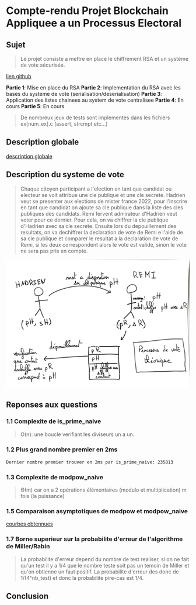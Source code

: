 # Compte-rendu Projet Blockchain Appliquee a un Processus Electoral

## Sujet

>Le projet consiste a mettre en place le chiffrement RSA et un système de vote sécurisée.

[lien github](https://github.com/agapestack/DS-03)

**Partie 1**: Mise en place du RSA
**Partie 2**: Implementation du RSA avec les bases du systeme de vote (serialisation/deserialisation)
**Partie 3**: Application des listes chainees au system de vote centralisee
**Partie 4**: En cours
**Partie 5**: En cours

>De nombreux jeux de tests sont implementes dans les fichiers ex[num_ex].c (assert, strcmpt etc...)

## Description globale

[description globale](./assets/Diagramme_Projet.pdf)

## Description du systeme de vote

>Chaque citoyen participant a l'election en tant que candidat ou electeur se voit attribue une cle publique et une cle secrete.
Hadrien veut se presenter aux elections de mister france 2022, pour l'inscrire en tant que candidat on ajoute sa cle publique dans la liste des cles publiques des candidats.
Remi fervent admirateur d'Hadrien veut voter pour ce dernier. Pour cela, on va chiffrer la cle publique d'Hadrien avec sa cle secrete.
Ensuite lors du depouillement des resultats, on va dechiffrer la declaration de vote de Remi e l'aide de sa cle publique et comparer le resultat a la declaration de vote de Remi, si les deux correspondent alors le vote est valide, sinon le vote ne sera pas pris en compte.

<center><img src="./assets/RSA_schema.jpeg"/></center>

## Reponses aux questions

### 1.1 Complexite de is_prime_naive

>O(n): une boucle verifiant les diviseurs un a un.

### 1.2 Plus grand nombre premier en 2ms

```bash
Dernier nombre premier trouver en 2ms par is_prime_naive: 235813        temps=0.002212s
```

### 1.3 Complexite de modpow_naive

>Θ(m) car on a 2 opérations élémentaires (modulo et multiplication) m fois (la puissance)

### 1.5 Comparaison asymptotiques de modpow et modpow_naive

[courbes obtennues](./assets/graphe_comparaison_exponentiation.pdf)

### 1.7 Borne superieur sur la probabilite d'erreur de l'algorithme de Miller/Rabin

>La probabilite d'erreur depend du nombre de test realiser, si on ne fait qu'un test il y a 1/4 que le nombre teste soit pas un temoin de Miller et qu'on obtienne un faut positif. La probabilite d'erreur des donc de 1/(4^nb_test) et donc la probabilite pire-cas est 1/4.

## Conclusion

